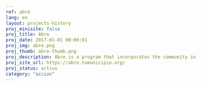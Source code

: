 ```yaml
---
ref: abre
lang: en
layout: projects-history
proj_minisite: false
proj_title: Abre
proj_date: 2017-01-01 00:00:01
proj_img: abre.png
proj_thumb: abre-thumb.png
proj_description: Abre is a program that incorporates the community in the creation, design, implementation and monitoring of local policies, through on-site and digital participatory methodologies.
proj_site_url: https://abre.tumunicipio.org/
proj_status: activo
category: "accion"
---
```

